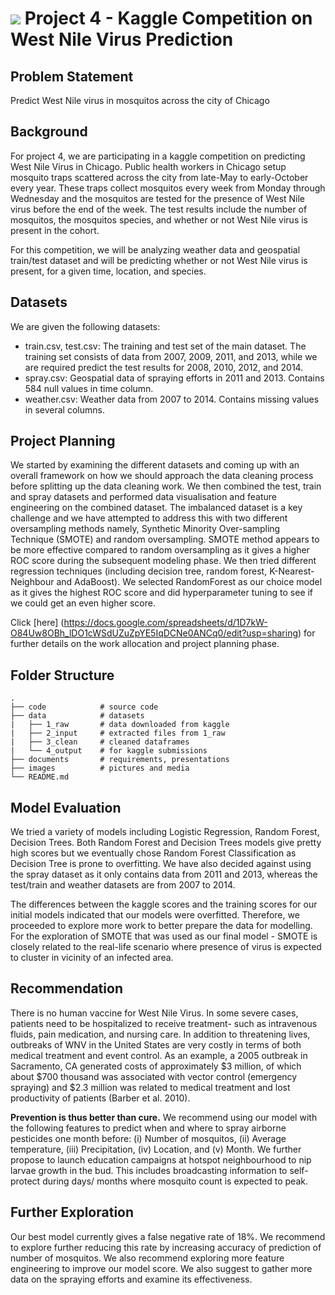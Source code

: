 # ![](https://ga-dash.s3.amazonaws.com/production/assets/logo-9f88ae6c9c3871690e33280fcf557f33.png) Project 4 - Kaggle Competition on West Nile Virus Prediction 

## Problem Statement





Predict West Nile virus in mosquitos across the city of Chicago

## Background

For project 4, we are participating in a kaggle competition on predicting West Nile Virus in Chicago. Public health workers in Chicago setup mosquito traps scattered across the city from late-May to early-October every year. These traps collect mosquitos every week from Monday through Wednesday and the mosquitos are tested for the presence of West Nile virus before the end of the week. The test results include the number of mosquitos, the mosquitos species, and whether or not West Nile virus is present in the cohort. 

For this competition, we will be analyzing weather data and geospatial train/test dataset and will be predicting whether or not West Nile virus is present, for a given time, location, and species. 

## Datasets

We are given the following datasets: 
- train.csv, test.csv: The training and test set of the main dataset. The training set consists of data from 2007, 2009, 2011, and 2013, while we are required predict the test results for 2008, 2010, 2012, and 2014.
- spray.csv: Geospatial data of spraying efforts in 2011 and 2013. Contains 584 null values in time column.
- weather.csv: Weather data from 2007 to 2014. Contains missing values in several columns. 

## Project Planning

We started by examining the different datasets and coming up with an overall framework on how we should approach the data cleaning process before splitting up the data cleaning work. We then combined the test, train and spray datasets and performed data visualisation and feature engineering on the combined dataset. The imbalanced dataset is a key challenge and we have attempted to address this with two different oversampling methods namely, Synthetic Minority Over-sampling Technique (SMOTE) and random oversampling. SMOTE method appears to be more effective compared to random oversampling as it gives a higher ROC score during the subsequent modeling phase. We then tried different regression techniques (including decision tree, random forest, K-Nearest-Neighbour and AdaBoost). We selected RandomForest as our choice model as it gives the highest ROC score and did hyperparameter tuning to see if we could get an even higher score. 

Click [here] (https://docs.google.com/spreadsheets/d/1D7kW-O84Uw8OBh_lDO1cWSdUZuZpYE5IqDCNe0ANCq0/edit?usp=sharing) for further details on the work allocation and project planning phase. 



## Folder Structure

    .
    ├── code            # source code
    ├── data            # datasets
    |   ├── 1_raw       # data downloaded from kaggle
    |   ├── 2_input     # extracted files from 1_raw      
    |   ├── 3_clean     # cleaned dataframes
    |   └── 4_output    # for kaggle submissions
    ├── documents       # requirements, presentations             
    ├── images          # pictures and media   
    └── README.md

## Model Evaluation 

We tried a variety of models including Logistic Regression, Random Forest, Decision Trees. Both Random Forest and Decision Trees models give pretty high scores but we eventually chose Random Forest Classification as Decision Tree is prone to overfitting. We have also decided against using the spray dataset as it only contains data from 2011 and 2013, whereas the test/train and weather datasets are from 2007 to 2014. 

The differences between the kaggle scores and the training scores for our initial models indicated that our models were overfitted. Therefore, we proceeded to explore more work to better prepare the data for modelling. For the exploration of SMOTE that was used as our final model - SMOTE is closely related to the real-life scenario where presence of virus is expected to cluster in vicinity of an infected area.

## Recommendation

There is no human vaccine for West Nile Virus. In some severe cases, patients need to be hospitalized to receive treatment- such as intravenous fluids, pain medication, and nursing care. In addition to threatening lives, outbreaks of WNV in the United States are very costly in terms of both medical treatment and event control. As an example, a 2005 outbreak in Sacramento, CA generated costs of approximately $3 million, of which about $700 thousand was associated with vector control (emergency spraying) and $2.3 million was related to medical treatment and lost productivity of patients (Barber et al. 2010).

**Prevention is thus better than cure.** We recommend using our model with the following features to predict when and where to spray airborne pesticides one month before: (i) Number of mosquitos, (ii) Average temperature, (iii) Precipitation, (iv) Location, and (v) Month. We further propose to launch education campaigns at hotspot neighbourhood to nip larvae growth in the bud. This includes broadcasting information to self-protect during days/ months where mosquito count is expected to peak.

## Further Exploration 

Our best model currently gives a false negative rate of 18%. We recommend to explore further reducing this rate by increasing accuracy of prediction of number of mosquitos. We also recommend exploring more feature engineering to improve our model score. We also suggest to gather more data on the spraying efforts and examine its effectiveness. 

